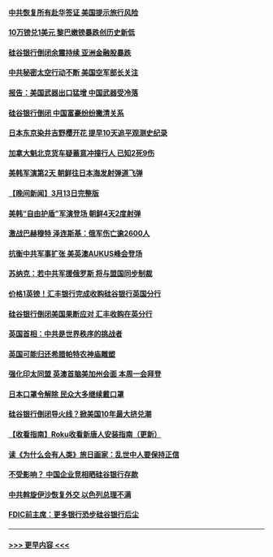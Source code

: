 #### [中共恢复所有赴华签证 美国提示旅行风险](../pages/prog202/a103668890.md?t=03150043) 
#### [10万镑兑1美元 黎巴嫩镑暴跌创历史新低](../pages/prog202/a103668875.md?t=03150043) 
#### [硅谷银行倒闭余震持续 亚洲金融股暴跌](../pages/prog202/a103668763.md?t=03150043) 
#### [中共秘密太空行动不断 美国空军部长关注](../pages/prog202/a103668760.md?t=03150043) 
#### [报告：美国武器出口猛增 中国武器受冷落](../pages/prog202/a103668756.md?t=03150043) 
#### [硅谷银行倒闭 中国富豪纷纷撇清关系](../pages/prog202/a103668722.md?t=03150043) 
#### [日本东京染井吉野樱开花 提早10天追平观测史纪录](../pages/prog202/a103668716.md?t=03150043) 
#### [加拿大魁北克货车疑蓄意冲撞行人 已知2死9伤](../pages/prog202/a103668664.md?t=03150043) 
#### [美韩军演第2天 朝鲜往日本海发射弹道飞弹](../pages/prog202/a103668626.md?t=03150043) 
#### [【晚间新闻】3月13日完整版](../pages/prog202/a103668582.md?t=03150043) 
#### [美韩“自由护盾”军演登场 朝鲜4天2度射弹](../pages/prog202/a103668575.md?t=03150043) 
#### [激战巴赫穆特 泽连斯基：俄军伤亡逾2600人](../pages/prog202/a103668459.md?t=03150043) 
#### [抗衡中共军事扩张 美英澳AUKUS峰会登场](../pages/prog202/a103668456.md?t=03150043) 
#### [苏纳克：若中共军援俄罗斯 将与盟国同步制裁](../pages/prog202/a103668455.md?t=03150043) 
#### [价格1英镑！汇丰银行完成收购硅谷银行英国分行](../pages/prog202/a103668388.md?t=03150043) 
#### [硅谷银行倒闭美国果断应对 汇丰收购在英分行](../pages/prog202/a103668289.md?t=03150043) 
#### [英国首相：中共是世界秩序的挑战者](../pages/prog202/a103668359.md?t=03150043) 
#### [英国可能归还希腊帕特农神庙雕塑](../pages/prog202/a103668278.md?t=03150043) 
#### [强化印太同盟 英澳首脑美加州会面 本周一会拜登](../pages/prog202/a103668275.md?t=03150043) 
#### [日本口罩令解除 民众大多继续戴口罩](../pages/prog202/a103668273.md?t=03150043) 
#### [硅谷银行倒闭导火线？掀美国10年最大挤兑潮](../pages/prog202/a103668269.md?t=03150043) 
#### [【收看指南】Roku收看新唐人安装指南（更新）](../pages/prog202/a103668243.md?t=03150043) 
#### [读《为什么会有人类》旅日画家：乱世中人要保持正信](../pages/prog202/a103668086.md?t=03150043) 
#### [不受影响？ 中国企业竞相晒硅谷银行存款](../pages/prog202/a103668058.md?t=03150043) 
#### [中共斡旋伊沙恢复外交 以色列总理不满](../pages/prog202/a103668049.md?t=03150043) 
#### [FDIC前主席：更多银行恐步硅谷银行后尘](../pages/prog202/a103668043.md?t=03150043) 

----
#### [ >>> 更早内容 <<< ](../indexes/prog202-earlier.md)
